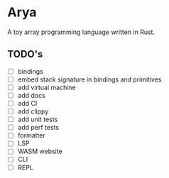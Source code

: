# Arya

A toy array programming language written in Rust.

## TODO's

- [ ] bindings
- [ ] embed stack signature in bindings and primitives
- [ ] add virtual machine
- [ ] add docs
- [ ] add CI
- [ ] add clippy
- [ ] add unit tests
- [ ] add perf tests
- [ ] formatter
- [ ] LSP
- [ ] WASM website
- [ ] CLI
- [ ] REPL
